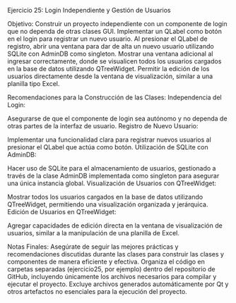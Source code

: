 Ejercicio 25: Login Independiente y Gestión de Usuarios

Objetivo:
Construir un proyecto independiente con un componente de login que no dependa de otras clases GUI.
Implementar un QLabel como botón en el login para registrar un nuevo usuario.
Al presionar el QLabel de registro, abrir una ventana para dar de alta un nuevo usuario utilizando SQLite con AdminDB como singleton.
Mostrar una ventana adicional al ingresar correctamente, donde se visualicen todos los usuarios cargados en la base de datos utilizando QTreeWidget.
Permitir la edición de los usuarios directamente desde la ventana de visualización, similar a una planilla tipo Excel.


Recomendaciones para la Construcción de las Clases:
Independencia del Login:

Asegurarse de que el componente de login sea autónomo y no dependa de otras partes de la interfaz de usuario.
Registro de Nuevo Usuario:

Implementar una funcionalidad clara para registrar nuevos usuarios al presionar el QLabel que actúa como botón.
Utilización de SQLite con AdminDB:

Hacer uso de SQLite para el almacenamiento de usuarios, gestionado a través de la clase AdminDB implementada como singleton para asegurar una única instancia global.
Visualización de Usuarios con QTreeWidget:

Mostrar todos los usuarios cargados en la base de datos utilizando QTreeWidget, permitiendo una visualización organizada y jerárquica.
Edición de Usuarios en QTreeWidget:

Agregar capacidades de edición directa en la ventana de visualización de usuarios, similar a la manipulación de una planilla de Excel.


Notas Finales:
Asegúrate de seguir las mejores prácticas y recomendaciones discutidas durante las clases para construir las clases y componentes de manera eficiente y efectiva.
Organiza el código en carpetas separadas (ejercicio25, por ejemplo) dentro del repositorio de GitHub, incluyendo únicamente los archivos necesarios para compilar y ejecutar el proyecto.
Excluye archivos generados automáticamente por Qt y otros artefactos no esenciales para la ejecución del proyecto.
